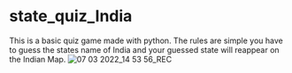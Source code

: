 # state_quiz_India
This is a basic quiz game made with python. The rules are simple you have to guess the states name of India and your guessed state will reappear on the Indian Map.
![07 03 2022_14 53 56_REC](https://user-images.githubusercontent.com/54958082/157003510-0ddce2e3-5d90-473e-8509-40f60f998af5.png)
